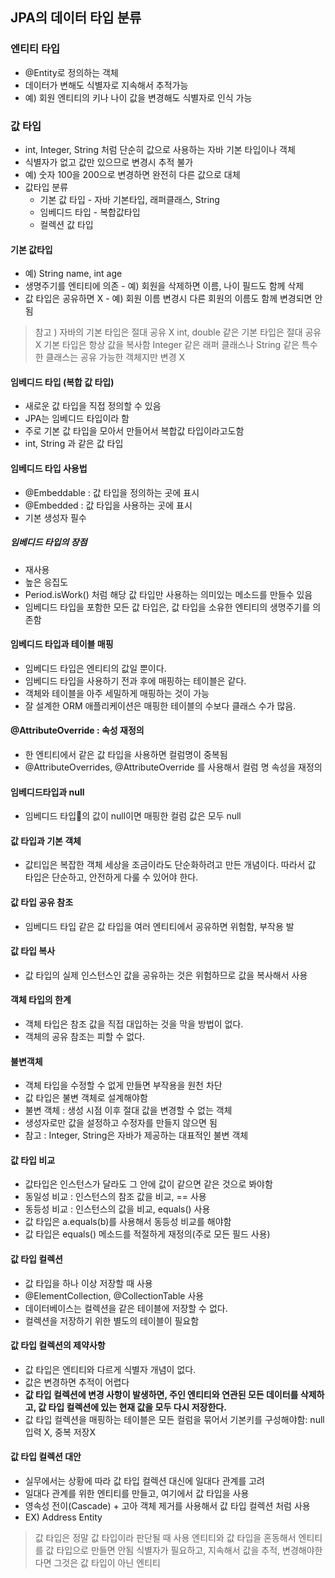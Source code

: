 ## JPA의 데이터 타입 분류
### 엔티티 타입
- @Entity로 정의하는 객체
- 데이터가 변해도 식별자로 지속해서 추적가능
- 예) 회원 엔티티의 키나 나이 값을 변경해도 식별자로 인식 가능
### 값 타입
- int, Integer, String 처럼 단순히 값으로 사용하는 자바 기본 타입이나 객체
- 식별자가 없고 값만 있으므로 변경시 추적 불가
- 예) 숫자 100을 200으로 변경하면 완전히 다른 값으로 대체
- 값타입 분류
	- 기본 값 타입 - 자바 기본타입, 래퍼클래스, String
	- 임베디드 타입 - 복합값타입
	- 컬렉션 값 타입
#### 기본 값타입
- 예) String name, int age
- 생명주기를 엔티티에 의존 - 예) 회원을 삭제하면 이름, 나이 필드도 함께 삭제
- 값 타입은 공유하면 X - 예) 회원 이름 변경시 다른 회원의 이름도 함께 변경되면 안됨
> 참고 ) 자바의 기본 타입은 절대 공유 X
> int, double 같은 기본 타입은 절대 공유 X
> 기본 타입은 항상 값을 복사함
> Integer 같은 래퍼 클래스나 String 같은 특수한 클래스는 공유 가능한 객체지만 변경 X

#### 임베디드 타입 (복합 값 타입)
- 새로운 값 타입을 직접 정의할 수 있음
- JPA는 임베디드 타입이라 함
- 주로 기본 값 타입을 모아서 만들어서 복합값 타입이라고도함
- int, String 과 같은 값 타입
#### 임베디드 타입 사용법
- @Embeddable : 값 타입을 정의하는 곳에 표시
- @Embedded : 값 타입을 사용하는 곳에 표시
- 기본 생성자 필수
##### 임베디드 타입의 장점
- 재사용
- 높은 응집도
- Period.isWork() 처럼 해당 값 타입만 사용하는 의미있는 메소드를 만들수 있음
- 임베디드 타입을 포함한 모든 값 타입은, 값 타입을 소유한 엔티티의 생명주기를 의존함
#### 임베디드 타입과 테이블 매핑
- 임베디드 타입은 엔티티의 값일 뿐이다.
- 임베디드 타입을 사용하기 전과 후에 매핑하는 테이블은 같다.
- 객체와 테이블을 아주 세밀하게 매핑하는 것이 가능
- 잘 설계한 ORM 애플리케이션은 매핑한 테이블의 수보다 클래스 수가 많음.
#### @AttributeOverride : 속성 재정의
- 한 엔티티에서 같은 값 타입을 사용하면 컬럼명이 중복됨
- @AttributeOverrides, @AttributeOverride 를 사용해서 컬럼 명 속성을 재정의
#### 임베디드타입과 null
- 임베디드 타입의 값이 null이면 매핑한 컬럼 값은 모두 null
#### 값 타입과 기본 객체
- 값티입은 복잡한 객체 세상을 조금이라도 단순화하려고 만든 개념이다. 따라서 값 타입은 단순하고, 안전하게 다룰 수 있어야 한다.
#### 값 타입 공유 참조
- 임베디드 타입 같은 값 타입을 여러 엔티티에서 공유하면 위험함, 부작용 발
#### 값 타입 복사
- 값 타입의 실제 인스턴스인 값을 공유하는 것은 위험하므로 값을 복사해서 사용
#### 객체 타입의 한계
- 객체 타입은 참조 값을 직접 대입하는 것을 막을 방법이 없다.
- 객체의 공유 참조는 피할 수 없다.
#### 불변객체
- 객체 타입을 수정할 수 없게 만들면 부작용을 원천 차단
- 값 타입은 불변 객체로 설계해야함
- 불변 객체 : 생성 시점 이후 절대 값을 변경할 수 없는 객체
- 생성자로만 값을 설정하고 수정자를 만들지 않으면 됨
- 참고 : Integer, String은 자바가 제공하는 대표적인 불변 객체
#### 값 타입 비교
- 값타입은 인스턴스가 달라도 그 안에 값이 같으면 같은 것으로 봐야함
- 동일성 비교 : 인스턴스의 참조 값을 비교, == 사용
- 동등성 비교 : 인스턴스의 값을 비교, equals() 사용
- 값 타입은 a.equals(b)를 사용해서 동등성 비교를 해야함
- 값 타입은 equals() 메소드를 적절하게 재정의(주로 모든 필드 사용)
#### 값 타입 컬렉션
- 값 타입을 하나 이상 저장할 때 사용
- @ElementCollection, @CollectionTable 사용
- 데이터베이스는 컬렉션을 같은 테이블에 저장할 수 없다.
- 컬렉션을 저장하기 위한 별도의 테이블이 필요함
#### 값 타입 컬렉션의 제약사항
- 값 타입은 엔티티와 다르게 식별자 개념이 없다.
- 값은 변경하면 추적이 어렵다
- __값 타입 컬렉션에 변경 사항이 발생하면, 주인 엔티티와 연관된 모든 데이터를 삭제하고, 값 타입 컬렉션에 있는 현재 값을 모두 다시 저장한다.__
- 값 타입 컬렉션을 매핑하는 테이블은 모든 컬럼을 묶어서 기본키를 구성해야함: null 입력 X, 중복 저장X
#### 값 타입 컬렉션 대안
- 실무에서는 상황에 따라 값 타입 컬렉션 대신에 일대다 관계를 고려
- 일대다 관계를 위한 엔티티를 만들고, 여기에서 값 타입을 사용
- 영속성 전이(Cascade) + 고아 객체 제거를 사용해서 값 타입 컬렉션 처럼 사용
- EX) Address Entity
> 값 타입은 정말 값 타입이라 판단될 때 사용
> 엔티티와 값 타입을 혼동해서 엔티티를 값 타입으로 만들면 안됨
> 식별자가 필요하고, 지속해서 값을 추적, 변경해야한다면 그것은 값 타입이 아닌 엔티티

